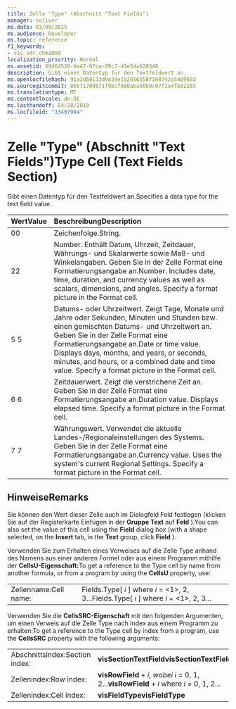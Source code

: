 ```yaml
---
title: Zelle "Type" (Abschnitt "Text Fields")
manager: soliver
ms.date: 03/09/2015
ms.audience: Developer
ms.topic: reference
f1_keywords:
- vis_sdr.chm1060
localization_priority: Normal
ms.assetid: 69d64520-9a47-07ca-09c7-d1e5da620348
description: Gibt einen Datentyp für den Textfeldwert an.
ms.openlocfilehash: 91a2d60133d9a39e152656558f168742a5409883
ms.sourcegitcommit: 8657170d071f9bcf680aba50b9c07f2a4fb82283
ms.translationtype: MT
ms.contentlocale: de-DE
ms.lasthandoff: 04/28/2019
ms.locfileid: "33407984"
---
```

# <a name="type-cell-text-fields-section"></a><span data-ttu-id="0eeb5-103">Zelle "Type" (Abschnitt "Text Fields")</span><span class="sxs-lookup"><span data-stu-id="0eeb5-103">Type Cell (Text Fields Section)</span></span>

<span data-ttu-id="0eeb5-104">Gibt einen Datentyp für den Textfeldwert an.</span><span class="sxs-lookup"><span data-stu-id="0eeb5-104">Specifies a data type for the text field value.</span></span>
  
|<span data-ttu-id="0eeb5-105">**Wert**</span><span class="sxs-lookup"><span data-stu-id="0eeb5-105">**Value**</span></span>|<span data-ttu-id="0eeb5-106">**Beschreibung**</span><span class="sxs-lookup"><span data-stu-id="0eeb5-106">**Description**</span></span>|
|:-----|:-----|
|<span data-ttu-id="0eeb5-107">0</span><span class="sxs-lookup"><span data-stu-id="0eeb5-107">0</span></span>  <br/> |<span data-ttu-id="0eeb5-108">Zeichenfolge.</span><span class="sxs-lookup"><span data-stu-id="0eeb5-108">String.</span></span>  <br/> |
|<span data-ttu-id="0eeb5-109">2</span><span class="sxs-lookup"><span data-stu-id="0eeb5-109">2</span></span>  <br/> |<span data-ttu-id="0eeb5-p101">Number. Enthält Datum, Uhrzeit, Zeitdauer, Währungs- und Skalarwerte sowie Maß- und Winkelangaben. Geben Sie in der Zelle Format eine Formatierungsangabe an.</span><span class="sxs-lookup"><span data-stu-id="0eeb5-p101">Number. Includes date, time, duration, and currency values as well as scalars, dimensions, and angles. Specify a format picture in the Format cell.</span></span>  <br/> |
|<span data-ttu-id="0eeb5-113">5 </span><span class="sxs-lookup"><span data-stu-id="0eeb5-113">5</span></span>  <br/> |<span data-ttu-id="0eeb5-p102">Datums- oder Uhrzeitwert. Zeigt Tage, Monate und Jahre oder Sekunden, Minuten und Stunden bzw. einen gemischten Datums- und Uhrzeitwert an. Geben Sie in der Zelle Format eine Formatierungsangabe an.</span><span class="sxs-lookup"><span data-stu-id="0eeb5-p102">Date or time value. Displays days, months, and years, or seconds, minutes, and hours, or a combined date and time value. Specify a format picture in the Format cell.</span></span>  <br/> |
|<span data-ttu-id="0eeb5-117">6 </span><span class="sxs-lookup"><span data-stu-id="0eeb5-117">6</span></span>  <br/> |<span data-ttu-id="0eeb5-p103">Zeitdauerwert. Zeigt die verstrichene Zeit an. Geben Sie in der Zelle Format eine Formatierungsangabe an.</span><span class="sxs-lookup"><span data-stu-id="0eeb5-p103">Duration value. Displays elapsed time. Specify a format picture in the Format cell.</span></span>  <br/> |
|<span data-ttu-id="0eeb5-121">7 </span><span class="sxs-lookup"><span data-stu-id="0eeb5-121">7</span></span>  <br/> |<span data-ttu-id="0eeb5-p104">Währungswert. Verwendet die aktuelle Landes-/Regionaleinstellungen des Systems. Geben Sie in der Zelle Format eine Formatierungsangabe an.</span><span class="sxs-lookup"><span data-stu-id="0eeb5-p104">Currency value. Uses the system's current Regional Settings. Specify a format picture in the Format cell.</span></span>  <br/> |
   
## <a name="remarks"></a><span data-ttu-id="0eeb5-125">Hinweise</span><span class="sxs-lookup"><span data-stu-id="0eeb5-125">Remarks</span></span>

<span data-ttu-id="0eeb5-126">Sie können den Wert dieser Zelle  auch im Dialogfeld Feld festlegen  (klicken Sie auf der Registerkarte Einfügen in der **Gruppe Text** auf **Feld** ).</span><span class="sxs-lookup"><span data-stu-id="0eeb5-126">You can also set the value of this cell using the **Field** dialog box (with a shape selected, on the **Insert** tab, in the **Text** group, click **Field** ).</span></span> 
  
<span data-ttu-id="0eeb5-127">Verwenden Sie zum Erhalten eines Verweises auf die Zelle Type anhand des Namens aus einer anderen Formel oder aus einem Programm mithilfe der **CellsU-Eigenschaft:**</span><span class="sxs-lookup"><span data-stu-id="0eeb5-127">To get a reference to the Type cell by name from another formula, or from a program by using the **CellsU** property, use:</span></span> 
  
|||
|:-----|:-----|
|<span data-ttu-id="0eeb5-128">Zellenname:</span><span class="sxs-lookup"><span data-stu-id="0eeb5-128">Cell name:</span></span>  <br/> |<span data-ttu-id="0eeb5-129">Fields.Type[ *i*  ] where  *i*  = <1>, 2, 3...</span><span class="sxs-lookup"><span data-stu-id="0eeb5-129">Fields.Type[ *i*  ] where  *i*  = <1>, 2, 3...</span></span>  <br/> |
   
<span data-ttu-id="0eeb5-130">Verwenden Sie die **CellsSRC-Eigenschaft** mit den folgenden Argumenten, um einen Verweis auf die Zelle Type nach Index aus einem Programm zu erhalten:</span><span class="sxs-lookup"><span data-stu-id="0eeb5-130">To get a reference to the Type cell by index from a program, use the **CellsSRC** property with the following arguments:</span></span> 
  
|||
|:-----|:-----|
|<span data-ttu-id="0eeb5-131">Abschnittsindex:</span><span class="sxs-lookup"><span data-stu-id="0eeb5-131">Section index:</span></span>  <br/> |<span data-ttu-id="0eeb5-132">**visSectionTextField**</span><span class="sxs-lookup"><span data-stu-id="0eeb5-132">**visSectionTextField**</span></span> <br/> |
|<span data-ttu-id="0eeb5-133">Zeilenindex:</span><span class="sxs-lookup"><span data-stu-id="0eeb5-133">Row index:</span></span>  <br/> |<span data-ttu-id="0eeb5-134">**visRowField**  +   *i,* *wobei i* = 0, 1, 2...</span><span class="sxs-lookup"><span data-stu-id="0eeb5-134">**visRowField** +  *i*  where  *i*  = 0, 1, 2...</span></span>  <br/> |
|<span data-ttu-id="0eeb5-135">Zellenindex:</span><span class="sxs-lookup"><span data-stu-id="0eeb5-135">Cell index:</span></span>  <br/> |<span data-ttu-id="0eeb5-136">**visFieldType**</span><span class="sxs-lookup"><span data-stu-id="0eeb5-136">**visFieldType**</span></span> <br/> |
   


